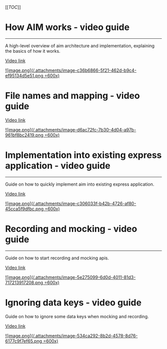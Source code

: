 [[_TOC_]]

# How AIM works - video guide
-----

A high-level overview of aim architecture and implementation, explaining the basics of how it works.

[Video link](https://vodafone.sharepoint.com/:v:/s/VFBoilerplate/EVirimAW0ChAiWdkOu-JQyoBiIHomUdQ_2mEWKKijrp40Q?e=8zL9Ne )

[![image.png](/.attachments/image-c36b6866-5f21-462d-b9c4-ef95134d5e51.png =600x)](https://vodafone.sharepoint.com/:v:/s/VFBoilerplate/EVirimAW0ChAiWdkOu-JQyoBiIHomUdQ_2mEWKKijrp40Q?e=8zL9Ne)

# File names and mapping - video guide

[Video link](https://vodafone.sharepoint.com/:v:/s/VFBoilerplate/EeK_25JDxy5BgcPl3qGcEsABN1ASHVHrG-bcaZa60AgPlQ?e=dQDy7U)

[![image.png](/.attachments/image-d6ac72fc-7b30-4d04-a97b-961bf8bc2419.png =600x)](https://vodafone.sharepoint.com/:v:/s/VFBoilerplate/EeK_25JDxy5BgcPl3qGcEsABN1ASHVHrG-bcaZa60AgPlQ?e=dQDy7U)


# Implementation into existing express application - video guide
-----

Guide on how to quickly implement aim into existing express application.

[Video link](https://vodafone.sharepoint.com/:v:/s/VFBoilerplate/EdFFdVYRJdBPofrMWL0VwbsBB5G0pFBOYg90-o_Nv84upw?e=zG8ezv)

[![image.png](/.attachments/image-c306033f-b42b-4726-af80-45cca5f9dfbc.png =600x)](https://vodafone.sharepoint.com/:v:/s/VFBoilerplate/EdFFdVYRJdBPofrMWL0VwbsBB5G0pFBOYg90-o_Nv84upw?e=zG8ezv)


# Recording and mocking - video guide
------

Guide on how to start recording and mocking apis.

[Video link](https://vodafone.sharepoint.com/:v:/s/VFBoilerplate/EbLwiFtKlf9PuZo2J6DjDdcBEhB4IGAz6t59qCE12Q9EIg?e=hcexog)

[![image.png](/.attachments/image-5e275099-6d0d-4011-81d3-717213917208.png =600x)](https://vodafone.sharepoint.com/:v:/s/VFBoilerplate/EbLwiFtKlf9PuZo2J6DjDdcBEhB4IGAz6t59qCE12Q9EIg?e=hcexog)


# Ignoring data keys - video guide

Guide on how to ignore some data keys when mocking and recording.

[Video link](https://vodafone.sharepoint.com/:v:/s/VFBoilerplate/ETySB0qdit1Mi52sxHYUd4kBjBsxEP9s0gyVXQz4osteFg?e=JDdIST)

[![image.png](/.attachments/image-534ca292-8b2d-4578-8d76-6177c9f7ef65.png =600x)](https://vodafone.sharepoint.com/:v:/s/VFBoilerplate/ETySB0qdit1Mi52sxHYUd4kBjBsxEP9s0gyVXQz4osteFg?e=JDdIST)



